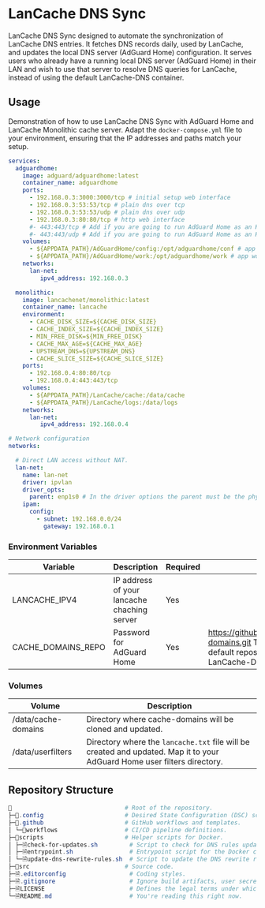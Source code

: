 ﻿# LanCache DNS Sync

LanCache DNS Sync designed to automate the synchronization of LanCache DNS entries. It fetches DNS records daily, used by LanCache, and updates the local DNS server (AdGuard Home) configuration.
It serves users who already have a running local DNS server (AdGuard Home) in their LAN and wish to use that server to resolve DNS queries for LanCache, instead of using the default LanCache-DNS container.

## Usage

Demonstration of how to use LanCache DNS Sync with AdGuard Home and LanCache Monolithic cache server. Adapt the `docker-compose.yml` file to your environment, ensuring that the IP addresses and paths match your setup.

```yaml
services:
  adguardhome:
    image: adguard/adguardhome:latest
    container_name: adguardhome
    ports:
      - 192.168.0.3:3000:3000/tcp # initial setup web interface
      - 192.168.0.3:53:53/tcp # plain dns over tcp
      - 192.168.0.3:53:53/udp # plain dns over udp
      - 192.168.0.3:80:80/tcp # http web interface
      #- 443:443/tcp # Add if you are going to run AdGuard Home as an HTTPS/DNS-over-HTTPS⁠ server.
      #- 443:443/udp # Add if you are going to run AdGuard Home as an HTTPS/DNS-over-HTTPS⁠ server.
    volumes:
      - ${APPDATA_PATH}/AdGuardHome/config:/opt/adguardhome/conf # app configuration
      - ${APPDATA_PATH}/AdGuardHome/work:/opt/adguardhome/work # app working directory
    networks:
      lan-net:
         ipv4_address: 192.168.0.3

  monolithic:
    image: lancachenet/monolithic:latest
    container_name: lancache
    environment:
      - CACHE_DISK_SIZE=${CACHE_DISK_SIZE}
      - CACHE_INDEX_SIZE=${CACHE_INDEX_SIZE}
      - MIN_FREE_DISK=${MIN_FREE_DISK}
      - CACHE_MAX_AGE=${CACHE_MAX_AGE}
      - UPSTREAM_DNS=${UPSTREAM_DNS}
      - CACHE_SLICE_SIZE=${CACHE_SLICE_SIZE}
    ports:
      - 192.168.0.4:80:80/tcp
      - 192.168.0.4:443:443/tcp
    volumes:
      - ${APPDATA_PATH}/LanCache/cache:/data/cache
      - ${APPDATA_PATH}/LanCache/logs:/data/logs
    networks:
      lan-net:
         ipv4_address: 192.168.0.4

# Network configuration
networks:

  # Direct LAN access without NAT.
  lan-net:
    name: lan-net
    driver: ipvlan
    driver_opts:
      parent: enp1s0 # In the driver options the parent must be the physical interface.
    ipam:
      config:
        - subnet: 192.168.0.0/24
          gateway: 192.168.0.1
```

### Environment Variables
| Variable           | Description                                 | Required | Default         |
|--------------------|---------------------------------------------|----------|-----------------|
| LANCACHE_IPV4      | IP address of your lancache chaching server | Yes      |                 |
| CACHE_DOMAINS_REPO | Password for AdGuard Home                   | Yes      | https://github.com/uklans/cache-domains.git This is the same default repository used by LanCache-DNS. |

### Volumes
| Volume              | Description                                 |
|---------------------|---------------------------------------------|
| /data/cache-domains | Directory where cache-domains will be cloned and updated. |
| /data/userfilters   | Directory where the `lancache.txt` file will be created and updated. Map it to your AdGuard Home user filters directory. |

## Repository Structure
```powershell
📁                                # Root of the repository.
├─📁.config                       # Desired State Configuration (DSC) scripts to setup the development environment.
├─📁.github                       # GitHub workflows and templates.
│ └─📁workflows                   # CI/CD pipeline definitions.
├─📁scripts                       # Helper scripts for Docker.
│ ├─🗎check-for-updates.sh         # Script to check for DNS rules updates.
│ ├─🗎entrypoint.sh                # Entrypoint script for the Docker container.
│ └─🗎update-dns-rewrite-rules.sh  # Script to update the DNS rewrite rules using the LanCacheDnsRewriteGen.
├─📁src                           # Source code.
├─🗎.editorconfig                  # Coding styles.
├─🗎.gitignore                     # Ignore build artifacts, user secrets, etc.
├─🗎LICENSE                        # Defines the legal terms under which others can use, modify, and distribute the code.
└─🗎README.md                      # You're reading this right now.
```